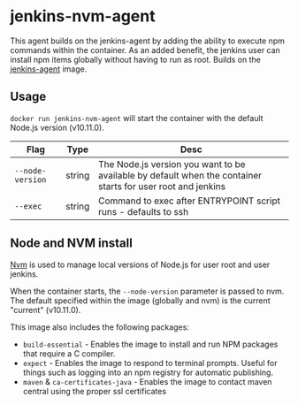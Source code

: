 # jenkins-nvm-agent

This agent builds on the jenkins-agent by adding the ability to execute npm commands within the container. As an added benefit, the jenkins user can install npm items globally without having to run as root. Builds on the [jenkins-agent](https://github.com/AHumanFromCA/jenkins-agent) image.

## Usage 

`docker run jenkins-nvm-agent` will start the container with the default Node.js version (v10.11.0).

Flag | Type | Desc
--- | --- | ---
`--node-version` | string | The Node.js version you want to be available by default when the container starts for user root and jenkins
`--exec` | string | Command to exec after ENTRYPOINT script runs - defaults to ssh

## Node and NVM install

[Nvm](https://github.com/creationix/nvm) is used to manage local versions of Node.js for user root and user jenkins. 

When the container starts, the `--node-version` parameter is passed to nvm. The default specified within the image (globally and nvm) is the current "current" (v10.11.0).

This image also includes the following packages:

- `build-essential` - Enables the image to install and run NPM packages that require a C compiler.
- `expect` - Enables the image to respond to terminal prompts. Useful for things such as logging into an npm registry for automatic publishing.
- `maven` &amp; `ca-certificates-java` - Enables the image to contact maven central using the proper ssl certificates

